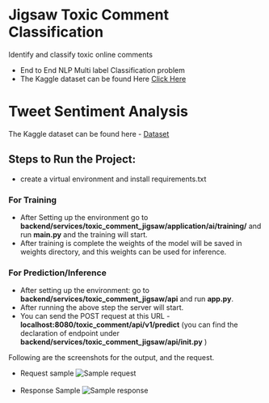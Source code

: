# Jigsaw Toxic Comment Classification
 Identify and classify toxic online comments

- End to End NLP Multi label Classification problem
- The Kaggle dataset can be found Here [Click Here](https://www.kaggle.com/c/jigsaw-toxic-comment-classification-challenge/data)

# Tweet Sentiment Analysis

The Kaggle dataset can be found here - [Dataset](https://www.kaggle.com/c/tweet-sentiment-extraction/data)
 
## Steps to Run the Project:
- create a virtual environment and install requirements.txt
  
### For Training
- After Setting up the environment go to **backend/services/toxic_comment_jigsaw/application/ai/training/** and run **main.py** and the training will start.
- After training is complete the weights of the model will be saved in weights directory, and this weights can be used for inference.
  
### For Prediction/Inference
- After setting up the environment: go to **backend/services/toxic_comment_jigsaw/api** and run **app.py**.
- After running the above step the server will start.  
- You can send the POST request at this URL - **localhost:8080/toxic_comment/api/v1/predict** (you can find the declaration of endpoint under **backend/services/toxic_comment_jigsaw/api/__init__.py** )

Following are the screenshots for the output, and the request.

- Request sample 
![Sample request](https://github.com/R-aryan/Jigsaw-Toxic-Comment-Classification/tree/develop/msc/toxic_request.png)
  <br>
  <br>
- Response Sample
![Sample response](https://github.com/R-aryan/Jigsaw-Toxic-Comment-Classification/tree/develop/msc/toxic_response.png)
